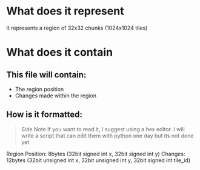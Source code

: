 # What does it represent
It represents a region of 32x32 chunks (1024x1024 tiles)

# What does it contain

## This file will contain:
- The region position
- Changes made within the region

## How is it formatted:
> Side Note
> If you want to read it, I suggest using a hex editor. I will write a script that can edit them with python one day but its not done yet

Region Position: 8bytes (32bit signed int x, 32bit signed int y)
Changes: 12bytes (32bit unsigned int x, 32bit unsigned int y, 32bit signed int tile_id)
